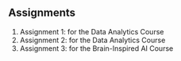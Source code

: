 ## Assignments

<ol>
  <li>Assignment 1: for the Data Analytics Course</li>
  <li>Assignment 2: for the Data Analytics Course</li>
  <li>Assignment 3: for the Brain-Inspired AI Course</li>
</ol>
